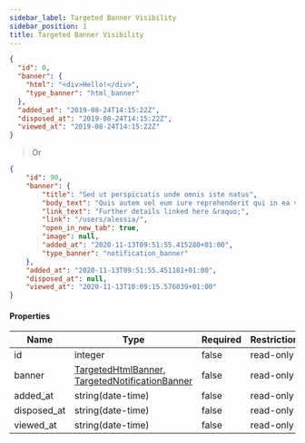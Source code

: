 ```yaml
---
sidebar_label: Targeted Banner Visibility
sidebar_position: 1
title: Targeted Banner Visibility
---
```


```json
{
  "id": 0,
  "banner": {
    "html": "<div>Hello!</div>",
    "type_banner": "html_banner"
  },
  "added_at": "2019-08-24T14:15:22Z",
  "disposed_at": "2019-08-24T14:15:22Z",
  "viewed_at": "2019-08-24T14:15:22Z"
}
```

> Or

```json
{
    "id": 90,
    "banner": {
        "title": "Sed ut perspiciatis unde omnis iste natus",
        "body_text": "Quis autem vel eum iure reprehenderit qui in ea voluptate velit esse quam nihil molestiae consequatur, vel illum qui dolorem eum fugiat quo voluptas nulla pariatur est hora nihi?",
        "link_text": "Further details linked here &raquo;",
        "link": "/users/alessia/",
        "open_in_new_tab": true,
        "image": null,
        "added_at": "2020-11-13T09:51:55.415280+01:00",
        "type_banner": "notification_banner"
    },
    "added_at": "2020-11-13T09:51:55.451181+01:00",
    "disposed_at": null,
    "viewed_at": "2020-11-13T10:09:15.576039+01:00"
}

```

#### Properties

|Name|Type|Required|Restrictions|Description|
|---|---|---|---|---|
|id|integer|false|read-only|none|
|banner|[TargetedHtmlBanner](/docs/apireference/v2/schemas/TargetedBannerTypes/targeted_html_banner), [TargetedNotificationBanner](/docs/apireference/v2/schemas/TargetedBannerTypes/targeted_notification_banner)|false|read-only|none|
|added_at|string(date-time)|false|read-only|none|
|disposed_at|string(date-time)|false|read-only|none|
|viewed_at|string(date-time)|false|read-only|none|
